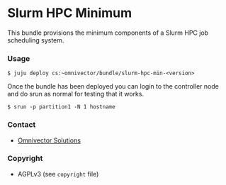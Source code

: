 # Slurm HPC Minimum
This bundle provisions the minimum components
of a Slurm HPC job scheduling system.

### Usage
```
$ juju deploy cs:~omnivector/bundle/slurm-hpc-min-<version>
```

Once the bundle has been deployed you can login to the controller node and do srun as normal for testing that it works.
```
$ srun -p partition1 -N 1 hostname
```

### Contact
* [Omnivector Solutions](http://omnivector.solutions)

### Copyright
* AGPLv3 (see `copyright` file)
